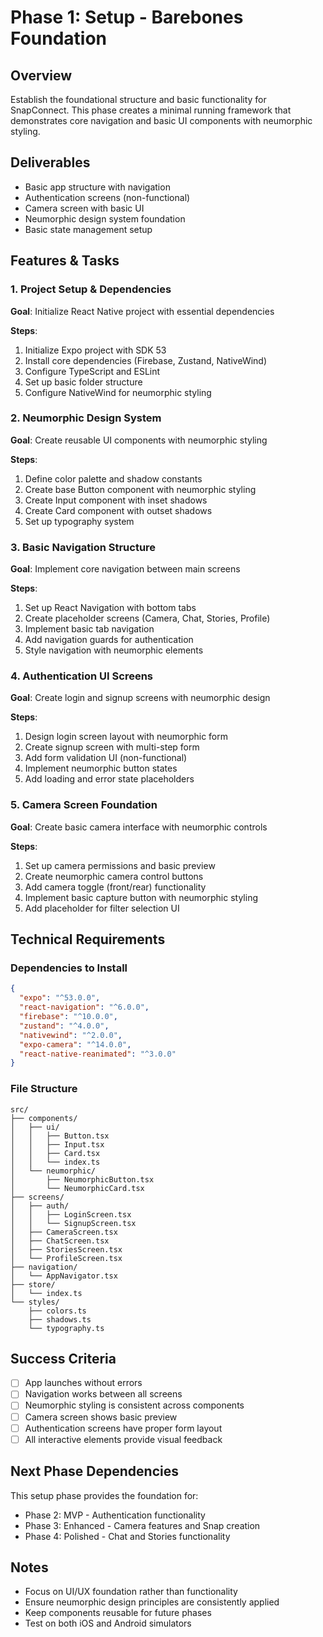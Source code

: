 # Phase 1: Setup - Barebones Foundation

## Overview
Establish the foundational structure and basic functionality for SnapConnect. This phase creates a minimal running framework that demonstrates core navigation and basic UI components with neumorphic styling.

## Deliverables
- Basic app structure with navigation
- Authentication screens (non-functional)
- Camera screen with basic UI
- Neumorphic design system foundation
- Basic state management setup

## Features & Tasks

### 1. Project Setup & Dependencies
**Goal**: Initialize React Native project with essential dependencies

**Steps**:
1. Initialize Expo project with SDK 53
2. Install core dependencies (Firebase, Zustand, NativeWind)
3. Configure TypeScript and ESLint
4. Set up basic folder structure
5. Configure NativeWind for neumorphic styling

### 2. Neumorphic Design System
**Goal**: Create reusable UI components with neumorphic styling

**Steps**:
1. Define color palette and shadow constants
2. Create base Button component with neumorphic styling
3. Create Input component with inset shadows
4. Create Card component with outset shadows
5. Set up typography system

### 3. Basic Navigation Structure
**Goal**: Implement core navigation between main screens

**Steps**:
1. Set up React Navigation with bottom tabs
2. Create placeholder screens (Camera, Chat, Stories, Profile)
3. Implement basic tab navigation
4. Add navigation guards for authentication
5. Style navigation with neumorphic elements

### 4. Authentication UI Screens
**Goal**: Create login and signup screens with neumorphic design

**Steps**:
1. Design login screen layout with neumorphic form
2. Create signup screen with multi-step form
3. Add form validation UI (non-functional)
4. Implement neumorphic button states
5. Add loading and error state placeholders

### 5. Camera Screen Foundation
**Goal**: Create basic camera interface with neumorphic controls

**Steps**:
1. Set up camera permissions and basic preview
2. Create neumorphic camera control buttons
3. Add camera toggle (front/rear) functionality
4. Implement basic capture button with neumorphic styling
5. Add placeholder for filter selection UI

## Technical Requirements

### Dependencies to Install
```json
{
  "expo": "^53.0.0",
  "react-navigation": "^6.0.0",
  "firebase": "^10.0.0",
  "zustand": "^4.0.0",
  "nativewind": "^2.0.0",
  "expo-camera": "^14.0.0",
  "react-native-reanimated": "^3.0.0"
}
```

### File Structure
```
src/
├── components/
│   ├── ui/
│   │   ├── Button.tsx
│   │   ├── Input.tsx
│   │   ├── Card.tsx
│   │   └── index.ts
│   └── neumorphic/
│       ├── NeumorphicButton.tsx
│       └── NeumorphicCard.tsx
├── screens/
│   ├── auth/
│   │   ├── LoginScreen.tsx
│   │   └── SignupScreen.tsx
│   ├── CameraScreen.tsx
│   ├── ChatScreen.tsx
│   ├── StoriesScreen.tsx
│   └── ProfileScreen.tsx
├── navigation/
│   └── AppNavigator.tsx
├── store/
│   └── index.ts
└── styles/
    ├── colors.ts
    ├── shadows.ts
    └── typography.ts
```

## Success Criteria
- [ ] App launches without errors
- [ ] Navigation works between all screens
- [ ] Neumorphic styling is consistent across components
- [ ] Camera screen shows basic preview
- [ ] Authentication screens have proper form layout
- [ ] All interactive elements provide visual feedback

## Next Phase Dependencies
This setup phase provides the foundation for:
- Phase 2: MVP - Authentication functionality
- Phase 3: Enhanced - Camera features and Snap creation
- Phase 4: Polished - Chat and Stories functionality

## Notes
- Focus on UI/UX foundation rather than functionality
- Ensure neumorphic design principles are consistently applied
- Keep components reusable for future phases
- Test on both iOS and Android simulators 